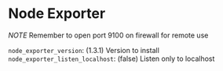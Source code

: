 # Node Exporter

*NOTE* Remember to open port 9100 on firewall for remote use

`node_exporter_version`: (1.3.1) Version to install
`node_exporter_listen_localhost`: (false) Listen only to localhost 